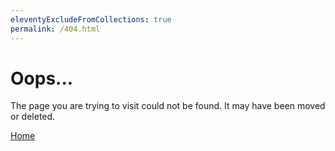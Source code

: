 ```yaml
---
eleventyExcludeFromCollections: true
permalink: /404.html
---
```


# Oops...

The page you are trying to visit could not be found. It may have been moved or deleted.

[Home](/)